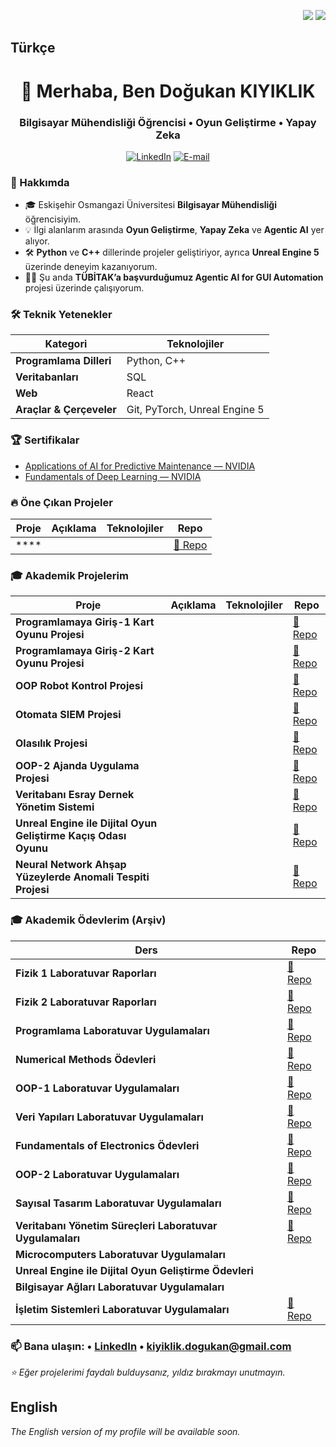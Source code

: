 <!-- Dil Seçici -->
<p align="right">
  <a href="#turkish"><img src="https://img.shields.io/badge/Türkçe-red?style=for-the-badge" /></a>
  <a href="#english"><img src="https://img.shields.io/badge/English-blue?style=for-the-badge" /></a>
</p>

## Türkçe <a id="turkish"></a>

<h1 align="center">👋 Merhaba, Ben Doğukan KIYIKLIK</h1>
<h3 align="center">Bilgisayar Mühendisliği Öğrencisi • Oyun Geliştirme • Yapay Zeka</h3>

<p align="center">
  <a href="https://www.linkedin.com/in/kiyiklik-dogukan"><img alt="LinkedIn" src="https://img.shields.io/badge/LinkedIn-Doğukan%20KIYIKLIK-blue?style=flat-square&logo=linkedin"></a>
  <a href="mailto:kiyiklik.dogukan@gmail.com"><img alt="E-mail" src="https://img.shields.io/badge/E--mail-kiyiklik.dogukan%40gmail.com-blue?style=flat-square&logo=gmail"></a>
</p>

### 📌 Hakkımda
- 🎓 Eskişehir Osmangazi Üniversitesi **Bilgisayar Mühendisliği** öğrencisiyim.  
- 💡 İlgi alanlarım arasında **Oyun Geliştirme**, **Yapay Zeka** ve **Agentic AI** yer alıyor.  
- 🛠️ **Python** ve **C++** dillerinde projeler geliştiriyor, ayrıca **Unreal Engine 5** üzerinde deneyim kazanıyorum.  
- 👨‍💻 Şu anda **TÜBİTAK’a başvurduğumuz Agentic AI for GUI Automation** projesi üzerinde çalışıyorum.

### 🛠️ Teknik Yetenekler
| Kategori                 | Teknolojiler |
|--------------------------|--------------|
| **Programlama Dilleri**  | Python, C++ |
| **Veritabanları**        | SQL |
| **Web**                  | React |
| **Araçlar & Çerçeveler** | Git, PyTorch, Unreal Engine 5 |

### 🏆 Sertifikalar
- [Applications of AI for Predictive Maintenance — NVIDIA](https://learn.nvidia.com/certificates?id=A2w5uaJFTciZ-Iul1gn5uA)
- [Fundamentals of Deep Learning — NVIDIA](https://learn.nvidia.com/certificates?id=VBEcNc6_QhmwhBeixj4tTw)

### 🔥 Öne Çıkan Projeler
| Proje | Açıklama | Teknolojiler | Repo |
|------|----------|--------------|------|
| **** |  |  | [🔗 Repo]() |

### 🎓 Akademik Projelerim
| Proje | Açıklama | Teknolojiler | Repo |
|------|----------|--------------|------|
| **Programlamaya Giriş-1 Kart Oyunu Projesi** |  |  | [🔗 Repo]() |
| **Programlamaya Giriş-2 Kart Oyunu Projesi** | |  | [🔗 Repo]() |
| **OOP Robot Kontrol Projesi** | |  | [🔗 Repo]() |
| **Otomata SIEM Projesi** | |  | [🔗 Repo]() |
| **Olasılık Projesi** | |  | [🔗 Repo]() |
| **OOP-2 Ajanda Uygulama Projesi** | |  | [🔗 Repo]() |
| **Veritabanı Esray Dernek Yönetim Sistemi** | |  | [🔗 Repo]() |
| **Unreal Engine ile Dijital Oyun Geliştirme Kaçış Odası Oyunu** | |  | [🔗 Repo]() |
| **Neural Network Ahşap Yüzeylerde Anomali Tespiti Projesi** |  | | [🔗 Repo]() |

### 🎓 Akademik Ödevlerim (Arşiv)
| Ders | Repo |
|-----|------|
| **Fizik 1 Laboratuvar Raporları** | [🔗 Repo](https://github.com/Dogukankiyiklik/ESOGU_CENG_Fizik_1-Laboratuvar_Raporlari/tree/main) |
| **Fizik 2 Laboratuvar Raporları** | [🔗 Repo](https://github.com/Dogukankiyiklik/ESOGU_CENG_Fizik_2-Laboratuvar_Raporlari) |
| **Programlama Laboratuvar Uygulamaları** | [🔗 Repo](https://github.com/Dogukankiyiklik/ESOGU_CENG_Programlama-Laboratuvar_Uygulamalari/tree/main) |
| **Numerical Methods Ödevleri** | [🔗 Repo](https://github.com/Dogukankiyiklik/ESOGU_CENG_Numerical_Methods-Odevleri/tree/main) |
| **OOP-1 Laboratuvar Uygulamaları** | [🔗 Repo](https://github.com/Dogukankiyiklik/ESOGU_CENG_OOP_1-Laboratuvar_Uygulamalari/tree/main) |
| **Veri Yapıları Laboratuvar Uygulamaları** | [🔗 Repo](https://github.com/Dogukankiyiklik/ESOGU_CENG_Veri_Yapilari-Laboratuvar_Uygulamalari/tree/main) |
| **Fundamentals of Electronics Ödevleri** | [🔗 Repo](https://github.com/Dogukankiyiklik/ESOGU_CENG_Fundementals_of_Electronics-Odevleri/tree/main) |
| **OOP-2 Laboratuvar Uygulamaları** | [🔗 Repo](https://github.com/Dogukankiyiklik/ESOGU_CENG_OOP_2-Laboratuvar_Uygulamalari/tree/main) |
| **Sayısal Tasarım Laboratuvar Uygulamaları** | [🔗 Repo](https://github.com/Dogukankiyiklik/ESOGU_CENG_Sayisal_Tasarim-Laboratuvar_Uygulamalari/tree/main) |
| **Veritabanı Yönetim Süreçleri Laboratuvar Uygulamaları** | [🔗 Repo](https://github.com/Dogukankiyiklik/ESOGU_CENG_Veritabani_Yonetim_Surecleri-Laboratuvar_Uygulamalari/tree/main) |
| **Microcomputers Laboratuvar Uygulamaları** | |  | [🔗 Repo]() |
| **Unreal Engine ile Dijital Oyun Geliştirme Ödevleri** | |  | [🔗 Repo]() |
| **Bilgisayar Ağları Laboratuvar Uygulamaları** | |  | [🔗 Repo]() |
| **İşletim Sistemleri Laboratuvar Uygulamaları** | [🔗 Repo](https://github.com/Dogukankiyiklik/ESOGU_CENG_Isletim_Sistemleri-Laboratuvar_Uygulamalari/tree/main) |

### 📫 Bana ulaşın: • [LinkedIn](https://www.linkedin.com/in/kiyiklik-dogukan) • kiyiklik.dogukan@gmail.com

<i>⭐ Eğer projelerimi faydalı bulduysanız, yıldız bırakmayı unutmayın.</i><br/>

## English <a id="english"></a>
_The English version of my profile will be available soon._
